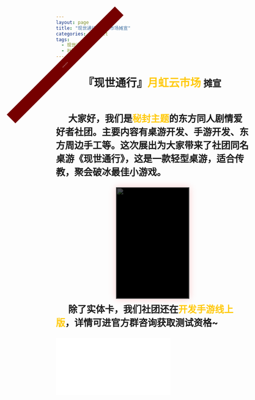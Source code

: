 ```yaml
---
layout: page
title: "现世通行月虹云市场摊宣"
categories: default
tags: 
  - 现世通行	
  - 社团简介
---
```


<style>
.post > .post-header > .post-title {display: none;}
.title {text-align: center; }
.strong1 {font-style: normal; color: #ffc90b; }
.para { font-size: 1.5rem; font-weight: bold; }
.para .start {display: inline-block; width:2rem;}
.work1 {width: 100%; height: 20rem;}


#top{width:100%;height:139px;float:left;background:url(images/top.jpg) no-repeat center;position:relative;}

#top .small{width:634px;height:56px;position:absolute;top:56px;left:50%;display:inline;margin:0 0 0 -310px;}

#top .small ul{margin:0;padding:0px;}

#top .small li{width:65px;height:48px;float:left;border:1px solid #000;display:inline;margin:3px 0 0 3px;padding:0px;filter:alpha(opacity=40);opacity:0.4;cursor:pointer;}

#top .small li.hove{filter:alpha(opacity=100);opacity:1;}

#box{width:100%;height:300px;float:left;background:url(images/banna.jpg) no-repeat center;position:relative;}

#box .bg{width:100%;height:290px;background:#000;filter:alpha(opacity=70); opacity:0.7; position:absolute; top:132px; left:0px;}

#list{width:1004px;height:446px;position:absolute;top:0px;left:50%;display:inline;margin-left:-502px;}

#list ul {margin:0px;padding:0px; float:left;}

#list li{width:100px;border:none;position:absolute;list-style-type:none;overflow:hidden;cursor:pointer;}
#list li.hove {
	box-shadow: 0px 0px 20px #fff;
	border: 1px solid #555;
	animation: mymove 2s infinite linear;
}
@keyframes mymove
{
0% {box-shadow: 0px 0px 20px #fff;}
50% {box-shadow: 0px 0px 10px red;}
100% {box-shadow: 0px 0px 20px #fff;}
}


#list li img{width:100%;height:100%;vertical-align:bottom;}

#list li div{width:100%;height:100%;background:#000;filter:alpha(opacity=70); opacity:0.7; position:absolute; z-index:1; top:0px; left:0px;}

#list li .b_tit{width:100%;height:80px;position:absolute; z-index:1; bottom:-100%; left:0px;margin:0px;padding:0px;}

#list li .opacity{width:100%;height:80px;background:#000;filter:alpha(opacity=80); opacity:0.8; position:absolute; z-index:1; bottom:0px; left:0px;}

#list li .tit{width:98%;height:80px;padding:0 10px;position:absolute; z-index:2; bottom:0px; left:0px;}

#list li .tit span{width:100%;height:30px;font-weight:normal;float:left;text-align:left;line-height:30px;color:#fff;border-bottom:1px solid #2f2f2c;margin:0px;padding:0px;}

#list li .tit span em{color:#ba0707;font-style:normal;float:none;}

#list li .tit em{color:#fff;line-height:25px;float:left;margin:0px;padding:5px 0;font-style:normal;}

#list a{width:39px;height:80px;background:url(images/btn.png) no-repeat;text-decoration:none;position:absolute;z-index:20;top:190px;}

#list a.prev{background-position:0 0; left:-54px;}

#list a.next{background-position:-39px 0; right:-100px;}

#bottom{width:100%;height:200px;float:left;background:url(images/bottom.jpg) no-repeat center;position:relative;}

#bottom .title{width:100%;height:60px;line-height:60px;color:#fff;text-align:center;position:absolute;left:0px;bottom:0px;font-family:Verdana;}

#bottom .title a{background:#666666;text-decoration:none;color:#fff; padding:3px 5px;}

article.post {overflow: hidden;}
.tips {
   height: 2rem;
    width: 25rem;
    background: #760000; color: white;
    position: absolute;
    transform: rotate(-45deg);
    left: -11rem;
    top: -1rem;
    text-align: center;
    line-height: 2rem; font-size: .17rem;: 
}

</style>

<div style="height: 0px; position: relative">
<div class="tips">2021年12月11日</div>
</div>

<header class="post-header">
<h1 class='post-title'>『现世通行』<i class='strong1'>月虹云市场</i>   <small>摊宣</small></h1>
</header>

<p class='para'><i class='start'></i>大家好，我们是<i class='strong1'>秘封主题</i>的东方同人剧情爱好者社团。主要内容有桌游开发、手游开发、东方周边手工等。这次展出为大家带来了社团同名桌游《现世通行》，这是一款轻型桌游，适合传教，聚会破冰最佳小游戏。</p>

<div id="top" style='display: none;'>
	<div class="small">
    	<ul>
        	<li class="" style="opacity: 0.4;"><img src="./images/01.jpg"></li>
            <li class="" style="opacity: 0.4;"><img src="./images/02.jpg"></li>
            <li style="opacity: 0.4;" class=""><img src="./images/03.jpg"></li>
            <li style="opacity: 0.4;" class=""><img src="./images/04.jpg"></li>
            <li style="opacity: 0.4;" class=""><img src="./images/05.jpg"></li>
            <li style="opacity: 1;" class="hove"><img src="./images/06.jpg"></li>
            <li style="opacity: 0.4;" class=""><img src="./images/07.jpg"></li>
            <li style="opacity: 0.4;" class=""><img src="./images/08.jpg"></li>
            <li style="opacity: 0.4;" class=""><img src="./images/09.jpg"></li>
        </ul>
    </div>
</div>
<div id='box'>
<div id="list">
        <ul>
            <li style="width: 190px; height: 290px; top: 0px; left: 407px; z-index: 6;" class="">
                <img src="https://static-yz-cdn.c-t.work/QN_FOG_cowtransfer-file-ef74097b-d302-4c2b-937c-d398127aeba4%252FTX.jpg?t-s=eyJ0eXAiOiJKV1QiLCJhbGciOiJIUzI1NiJ9.eyJndWlkK3RpbWVzdGFtcCI6Imlsb3ZlY293dHJhbnNmZXIyMDIxXzE2Mzg1NzkxOTI4NzAifQ.uN5Tfh84zFkx5yN23oj-B2pdGGgk4MPIFHNZjVrw9hM&t-c=eyJ0eXAiOiJKV1QiLCJhbGciOiJIUzI1NiJ9.eyJndWlkK3RpbWVzdGFtcCI6IjIwMjF8MTJ8NHw4In0.zxHBtSl4JO_yqclUdA48uwMT1ESTujhf8x6Te5_F5bshttps://static-yz-cdn.c-t.work/QN_FOG_cowtransfer-file-ef74097b-d302-4c2b-937c-d398127aeba4%252FTX.jpg?t-s=eyJ0eXAiOiJKV1QiLCJhbGciOiJIUzI1NiJ9.eyJndWlkK3RpbWVzdGFtcCI6Imlsb3ZlY293dHJhbnNmZXIyMDIxXzE2Mzg1NzkxOTI4NzAifQ.uN5Tfh84zFkx5yN23oj-B2pdGGgk4MPIFHNZjVrw9hM&t-c=eyJ0eXAiOiJKV1QiLCJhbGciOiJIUzI1NiJ9.eyJndWlkK3RpbWVzdGFtcCI6IjIwMjF8MTJ8NHw4In0.zxHBtSl4JO_yqclUdA48uwMT1ESTujhf8x6Te5_F5bs&user=38be7746-59c9-4f54-992f-49f81d1dce0e&ut=0&rt=0&rk=ff_515b8b2e-5f4d-4030-a5b0-28f30550de31&owner=38be7746-59c9-4f54-992f-49f81d1dce0e&tid=5facbf61-4adb-4f3b-8097-06616eb7daf1&batch=1638579192845&attname=TX.jpg">
                <div style="opacity: 0.75;"></div>
                <p class="b_tit" style="bottom: -120px;">
                    <span class="opacity"></span>
                    <span class="tit">
                        <span>通行</span>
                        <em>通行异变，需要城管的帮助才能解除，否则将被通行出幻想乡</em>
                    </span>
                </p>
            </li>
            <li style="width: 190px; height: 290px; top: 0px; left: 407px; z-index: 4;" class="">
                <img src="https://static-yz-cdn.c-t.work/QN_FOG_cowtransfer-file-3f610575-d0ac-4f2b-a125-a300b1af3101%252FCG.jpg?t-s=eyJ0eXAiOiJKV1QiLCJhbGciOiJIUzI1NiJ9.eyJndWlkK3RpbWVzdGFtcCI6Imlsb3ZlY293dHJhbnNmZXIyMDIxXzE2Mzg1NzkyNjY2NjgifQ.zHQrEAa03SXp_BUd7pbEIAIr4IZlMso17jmYaW_RRBg&t-c=eyJ0eXAiOiJKV1QiLCJhbGciOiJIUzI1NiJ9.eyJndWlkK3RpbWVzdGFtcCI6IjIwMjF8MTJ8NHw4In0.zxHBtSl4JO_yqclUdA48uwMT1ESTujhf8x6Te5_F5bshttps://static-yz-cdn.c-t.work/QN_FOG_cowtransfer-file-3f610575-d0ac-4f2b-a125-a300b1af3101%252FCG.jpg?t-s=eyJ0eXAiOiJKV1QiLCJhbGciOiJIUzI1NiJ9.eyJndWlkK3RpbWVzdGFtcCI6Imlsb3ZlY293dHJhbnNmZXIyMDIxXzE2Mzg1NzkyNjY2NjgifQ.zHQrEAa03SXp_BUd7pbEIAIr4IZlMso17jmYaW_RRBg&t-c=eyJ0eXAiOiJKV1QiLCJhbGciOiJIUzI1NiJ9.eyJndWlkK3RpbWVzdGFtcCI6IjIwMjF8MTJ8NHw4In0.zxHBtSl4JO_yqclUdA48uwMT1ESTujhf8x6Te5_F5bs&user=38be7746-59c9-4f54-992f-49f81d1dce0e&ut=0&rt=0&rk=ff_8c6a929d-54a4-4906-95bb-0c43d5d4c5a7&owner=38be7746-59c9-4f54-992f-49f81d1dce0e&tid=84651c49-90ab-4878-9c37-06f88aa6f452&batch=1638579266625&attname=CG.jpg">
                <div style="opacity: 0.75;"></div>
                <p class="b_tit">
                    <span class="opacity"></span>
                    <span class="tit">
                        <span>城管</span>
                        <em>悬赏：6千万（阿拉巴斯坦事件）→1亿2000万（司法岛事件）</em>
                    </span>
                </p>
            </li>
            <li style="width: 190px; height: 290px; top: 0px; left: 407px; z-index: 2;" class="">
                <img src="https://static-yz-cdn.c-t.work/QN_FOG_cowtransfer-file-0d668249-1c38-4ad0-b6e0-59d9acb546b4%252FCD.jpg?t-s=eyJ0eXAiOiJKV1QiLCJhbGciOiJIUzI1NiJ9.eyJndWlkK3RpbWVzdGFtcCI6Imlsb3ZlY293dHJhbnNmZXIyMDIxXzE2Mzg1NzkzMjEzMzEifQ.j4YDgi1Y6OqhSpHNz_Vnd-3CmSv4rZ9umMC85CqIZvM&t-c=eyJ0eXAiOiJKV1QiLCJhbGciOiJIUzI1NiJ9.eyJndWlkK3RpbWVzdGFtcCI6IjIwMjF8MTJ8NHw4In0.zxHBtSl4JO_yqclUdA48uwMT1ESTujhf8x6Te5_F5bshttps://static-yz-cdn.c-t.work/QN_FOG_cowtransfer-file-0d668249-1c38-4ad0-b6e0-59d9acb546b4%252FCD.jpg?t-s=eyJ0eXAiOiJKV1QiLCJhbGciOiJIUzI1NiJ9.eyJndWlkK3RpbWVzdGFtcCI6Imlsb3ZlY293dHJhbnNmZXIyMDIxXzE2Mzg1NzkzMjEzMzEifQ.j4YDgi1Y6OqhSpHNz_Vnd-3CmSv4rZ9umMC85CqIZvM&t-c=eyJ0eXAiOiJKV1QiLCJhbGciOiJIUzI1NiJ9.eyJndWlkK3RpbWVzdGFtcCI6IjIwMjF8MTJ8NHw4In0.zxHBtSl4JO_yqclUdA48uwMT1ESTujhf8x6Te5_F5bs&user=38be7746-59c9-4f54-992f-49f81d1dce0e&ut=0&rt=0&rk=ff_1d6a5828-d247-402a-af1e-30951b405b24&owner=38be7746-59c9-4f54-992f-49f81d1dce0e&tid=e73d5fc9-6102-448e-9efb-9193d44e8dcc&batch=1638579321306&attname=CD.jpg">
                <div style="opacity: 0.75;"></div>
                <p class="b_tit" style="bottom: -120px; ">
                    <span class="opacity"></span>
                    <span class="tit">
                        <span>抽底</span>
                        <span>悬赏：1600万（司法岛事件）</span>
                    </span>
                </p>
            </li>
            <li style="width: 190px; height: 290px; top: 0px; left: 407px;z-index: 2;" class="">
                <img src="https://static-yz-cdn.c-t.work/QN_FOG_cowtransfer-file-96cc1fc3-1fac-422f-86a2-24e7610ac3a6%252FCL.jpg?t-s=eyJ0eXAiOiJKV1QiLCJhbGciOiJIUzI1NiJ9.eyJndWlkK3RpbWVzdGFtcCI6Imlsb3ZlY293dHJhbnNmZXIyMDIxXzE2Mzg1NzkzNDU2OTAifQ.ExIAfEI5Hz1tfXT3aE9K4p8twchYcJVGTNE6jiFVia4&t-c=eyJ0eXAiOiJKV1QiLCJhbGciOiJIUzI1NiJ9.eyJndWlkK3RpbWVzdGFtcCI6IjIwMjF8MTJ8NHw4In0.zxHBtSl4JO_yqclUdA48uwMT1ESTujhf8x6Te5_F5bshttps://static-yz-cdn.c-t.work/QN_FOG_cowtransfer-file-96cc1fc3-1fac-422f-86a2-24e7610ac3a6%252FCL.jpg?t-s=eyJ0eXAiOiJKV1QiLCJhbGciOiJIUzI1NiJ9.eyJndWlkK3RpbWVzdGFtcCI6Imlsb3ZlY293dHJhbnNmZXIyMDIxXzE2Mzg1NzkzNDU2OTAifQ.ExIAfEI5Hz1tfXT3aE9K4p8twchYcJVGTNE6jiFVia4&t-c=eyJ0eXAiOiJKV1QiLCJhbGciOiJIUzI1NiJ9.eyJndWlkK3RpbWVzdGFtcCI6IjIwMjF8MTJ8NHw4In0.zxHBtSl4JO_yqclUdA48uwMT1ESTujhf8x6Te5_F5bs&user=38be7746-59c9-4f54-992f-49f81d1dce0e&ut=0&rt=0&rk=ff_66dc8fc6-3568-4fad-9e6e-82580addfde2&owner=38be7746-59c9-4f54-992f-49f81d1dce0e&tid=5b750d46-f1b1-45c3-b8ff-e95f3fc0e12f&batch=1638579345657&attname=CL.jpg">
                <div style="opacity: 0.75;"></div>
                <p class="b_tit" style="bottom: -120px;">
                    <span class="opacity"></span>
                    <span class="tit">
                        <span>重连</span>
                        <em>悬赏：3000万（司法岛事件）</em>
                    </span>
                </p>
            </li>
            <li style="width: 190px; height: 290px; top: 0px; left: 407px;z-index: 4;" class="">
                <img src="https://static-yz-cdn.c-t.work/QN_FOG_cowtransfer-file-d8b5fa51-247a-47ec-8264-2ad33aebf39e%252FJZ4.jpg?t-s=eyJ0eXAiOiJKV1QiLCJhbGciOiJIUzI1NiJ9.eyJndWlkK3RpbWVzdGFtcCI6Imlsb3ZlY293dHJhbnNmZXIyMDIxXzE2Mzg1NzkzODM4MjUifQ.Y8Qr5S-s8yYu0xmQHh0beS3yvkef6nI7C5pYW8QthcM&t-c=eyJ0eXAiOiJKV1QiLCJhbGciOiJIUzI1NiJ9.eyJndWlkK3RpbWVzdGFtcCI6IjIwMjF8MTJ8NHw4In0.zxHBtSl4JO_yqclUdA48uwMT1ESTujhf8x6Te5_F5bshttps://static-yz-cdn.c-t.work/QN_FOG_cowtransfer-file-d8b5fa51-247a-47ec-8264-2ad33aebf39e%252FJZ4.jpg?t-s=eyJ0eXAiOiJKV1QiLCJhbGciOiJIUzI1NiJ9.eyJndWlkK3RpbWVzdGFtcCI6Imlsb3ZlY293dHJhbnNmZXIyMDIxXzE2Mzg1NzkzODM4MjUifQ.Y8Qr5S-s8yYu0xmQHh0beS3yvkef6nI7C5pYW8QthcM&t-c=eyJ0eXAiOiJKV1QiLCJhbGciOiJIUzI1NiJ9.eyJndWlkK3RpbWVzdGFtcCI6IjIwMjF8MTJ8NHw4In0.zxHBtSl4JO_yqclUdA48uwMT1ESTujhf8x6Te5_F5bs&user=38be7746-59c9-4f54-992f-49f81d1dce0e&ut=0&rt=0&rk=ff_94cab4fe-b0ad-48ab-8312-e758dc4e5ae9&owner=38be7746-59c9-4f54-992f-49f81d1dce0e&tid=4284294e-725a-445f-a181-e0f5096f9ae7&batch=1638579383800&attname=JZ4.jpg">
                <div style="opacity: 0.75;"></div>
                <p class="b_tit" style="bottom: -120px; ">
                    <span class="opacity"></span>
                    <span class="tit">
                        <span>香吉士<em>&nbsp;&nbsp;&nbsp;&nbsp;草帽海贼团【厨师】</em></span>
                        <em>悬赏：7700万（司法岛事件）</em>
                    </span>
                </p>
            </li>
            <li style="width: 190px; height: 290px; top: 0px; left: 407px; z-index: 6;" class="">
                <img src="https://static-yz-cdn.c-t.work/QN_FOG_cowtransfer-file-2ef7c07d-7f6e-4c80-bfcd-09f8248478ef%252FLG.jpg?t-s=eyJ0eXAiOiJKV1QiLCJhbGciOiJIUzI1NiJ9.eyJndWlkK3RpbWVzdGFtcCI6Imlsb3ZlY293dHJhbnNmZXIyMDIxXzE2Mzg1Nzk0MDkwNzEifQ.YcUp4H8RroB39qjirMjb8119RZSLulVaBp6A-KnkN-s&t-c=eyJ0eXAiOiJKV1QiLCJhbGciOiJIUzI1NiJ9.eyJndWlkK3RpbWVzdGFtcCI6IjIwMjF8MTJ8NHw4In0.zxHBtSl4JO_yqclUdA48uwMT1ESTujhf8x6Te5_F5bshttps://static-yz-cdn.c-t.work/QN_FOG_cowtransfer-file-2ef7c07d-7f6e-4c80-bfcd-09f8248478ef%252FLG.jpg?t-s=eyJ0eXAiOiJKV1QiLCJhbGciOiJIUzI1NiJ9.eyJndWlkK3RpbWVzdGFtcCI6Imlsb3ZlY293dHJhbnNmZXIyMDIxXzE2Mzg1Nzk0MDkwNzEifQ.YcUp4H8RroB39qjirMjb8119RZSLulVaBp6A-KnkN-s&t-c=eyJ0eXAiOiJKV1QiLCJhbGciOiJIUzI1NiJ9.eyJndWlkK3RpbWVzdGFtcCI6IjIwMjF8MTJ8NHw4In0.zxHBtSl4JO_yqclUdA48uwMT1ESTujhf8x6Te5_F5bs&user=38be7746-59c9-4f54-992f-49f81d1dce0e&ut=0&rt=0&rk=ff_44d1eae2-ddca-46bc-8669-74d41e449bf5&owner=38be7746-59c9-4f54-992f-49f81d1dce0e&tid=762f6da2-40b4-4035-8fe5-0b0df4d9c330&batch=1638579409047&attname=LG.jpg">
                <div style="opacity: 0.75;"></div>
                <p class="b_tit" style="bottom: -120px;">
                    <span class="opacity"></span>
                    <span class="tit">
                        <span>托尼托尼·乔巴<em>&nbsp;&nbsp;&nbsp;&nbsp;草帽海贼团【船医】</em></span>
                        <em>恶魔果实：动物系人人果实<br>悬赏：50贝利（司法岛事件）</em>
                    </span>
                </p>
            </li>
            <li style="width: 190px; height: 290px; top: 0px; left: 407px; z-index: 8;" class="">
                <img src="https://static-yz-cdn.c-t.work/QN_FOG_cowtransfer-file-b049bc19-c12e-4989-9574-c3d65ddac596%252FQY.jpg?t-s=eyJ0eXAiOiJKV1QiLCJhbGciOiJIUzI1NiJ9.eyJndWlkK3RpbWVzdGFtcCI6Imlsb3ZlY293dHJhbnNmZXIyMDIxXzE2Mzg1Nzk0MzU2OTQifQ.zaWl7jVmCDB-HBLoAgfeWQUArEEhKgDksxu8CaGN2Ow&t-c=eyJ0eXAiOiJKV1QiLCJhbGciOiJIUzI1NiJ9.eyJndWlkK3RpbWVzdGFtcCI6IjIwMjF8MTJ8NHw4In0.zxHBtSl4JO_yqclUdA48uwMT1ESTujhf8x6Te5_F5bshttps://static-yz-cdn.c-t.work/QN_FOG_cowtransfer-file-b049bc19-c12e-4989-9574-c3d65ddac596%252FQY.jpg?t-s=eyJ0eXAiOiJKV1QiLCJhbGciOiJIUzI1NiJ9.eyJndWlkK3RpbWVzdGFtcCI6Imlsb3ZlY293dHJhbnNmZXIyMDIxXzE2Mzg1Nzk0MzU2OTQifQ.zaWl7jVmCDB-HBLoAgfeWQUArEEhKgDksxu8CaGN2Ow&t-c=eyJ0eXAiOiJKV1QiLCJhbGciOiJIUzI1NiJ9.eyJndWlkK3RpbWVzdGFtcCI6IjIwMjF8MTJ8NHw4In0.zxHBtSl4JO_yqclUdA48uwMT1ESTujhf8x6Te5_F5bs&user=38be7746-59c9-4f54-992f-49f81d1dce0e&ut=0&rt=0&rk=ff_418324c4-0fd9-4d80-a01a-f75d8e5f1260&owner=38be7746-59c9-4f54-992f-49f81d1dce0e&tid=89ffd56f-61e8-4d44-a0a4-df0e449c8593&batch=1638579435669&attname=QY.jpg">
                <div style="opacity: 0.75;"></div>
                <p class="b_tit" style="bottom: -120px;">
                    <span class="opacity"></span>
                    <span class="tit">
                        <span>弗兰奇<em>&nbsp;&nbsp;&nbsp;&nbsp;草帽海贼团【船匠】</em></span>
                        <em>悬赏：2900万贝利（司法岛事件）</em>
                    </span>
                </p>
            </li>
            <li style="width: 190px; height: 290px; top: 0px; left: 407px;z-index: 10;" class="hove">
                <img src="https://static-yz-cdn.c-t.work/QN_FOG_cowtransfer-file-1b722d5a-82e3-46bc-9f41-96f52da9ba91%252FNZ.jpg?t-s=eyJ0eXAiOiJKV1QiLCJhbGciOiJIUzI1NiJ9.eyJndWlkK3RpbWVzdGFtcCI6Imlsb3ZlY293dHJhbnNmZXIyMDIxXzE2Mzg1Nzk0NjM0MzEifQ.IHypo1wq9MbBWzBD0wP5HJF6_xaWXUyFnS30yufnl1M&t-c=eyJ0eXAiOiJKV1QiLCJhbGciOiJIUzI1NiJ9.eyJndWlkK3RpbWVzdGFtcCI6IjIwMjF8MTJ8NHw4In0.zxHBtSl4JO_yqclUdA48uwMT1ESTujhf8x6Te5_F5bshttps://static-yz-cdn.c-t.work/QN_FOG_cowtransfer-file-1b722d5a-82e3-46bc-9f41-96f52da9ba91%252FNZ.jpg?t-s=eyJ0eXAiOiJKV1QiLCJhbGciOiJIUzI1NiJ9.eyJndWlkK3RpbWVzdGFtcCI6Imlsb3ZlY293dHJhbnNmZXIyMDIxXzE2Mzg1Nzk0NjM0MzEifQ.IHypo1wq9MbBWzBD0wP5HJF6_xaWXUyFnS30yufnl1M&t-c=eyJ0eXAiOiJKV1QiLCJhbGciOiJIUzI1NiJ9.eyJndWlkK3RpbWVzdGFtcCI6IjIwMjF8MTJ8NHw4In0.zxHBtSl4JO_yqclUdA48uwMT1ESTujhf8x6Te5_F5bs&user=38be7746-59c9-4f54-992f-49f81d1dce0e&ut=0&rt=0&rk=ff_3b85aee4-7cfc-4735-8c19-55f7cee5512d&owner=38be7746-59c9-4f54-992f-49f81d1dce0e&tid=1f4efa8d-5900-43cd-b1cd-9a07397036dd&batch=1638579463395&attname=NZ.jpg">
                <div></div>
                <p class="b_tit" style="bottom: -120px;">
                    <span class="opacity"></span>
                    <span class="tit">
                        <span>布鲁克<em>&nbsp;&nbsp;&nbsp;&nbsp;草帽海贼团【音乐家】</em></span>
                        <em>恶魔果实：超人系黄泉果实<br>悬赏：3300万贝利</em>
                    </span>
                </p>
            </li>
            <li style="width: 190px; height: 290px; top: 0px; left: 407px;z-index: 8;" class="">
                <img src="https://static-yz-cdn.c-t.work/QN_FOG_cowtransfer-file-4f06db89-446e-4c9e-bc24-d271d0e15cd0%252FCP.jpg?t-s=eyJ0eXAiOiJKV1QiLCJhbGciOiJIUzI1NiJ9.eyJndWlkK3RpbWVzdGFtcCI6Imlsb3ZlY293dHJhbnNmZXIyMDIxXzE2Mzg1Nzk0ODkxNjYifQ.pvli7s72u6OziVvOOTnRDGl9i6HZ6_Dg5oAVfPsbXkc&t-c=eyJ0eXAiOiJKV1QiLCJhbGciOiJIUzI1NiJ9.eyJndWlkK3RpbWVzdGFtcCI6IjIwMjF8MTJ8NHw4In0.zxHBtSl4JO_yqclUdA48uwMT1ESTujhf8x6Te5_F5bshttps://static-yz-cdn.c-t.work/QN_FOG_cowtransfer-file-4f06db89-446e-4c9e-bc24-d271d0e15cd0%252FCP.jpg?t-s=eyJ0eXAiOiJKV1QiLCJhbGciOiJIUzI1NiJ9.eyJndWlkK3RpbWVzdGFtcCI6Imlsb3ZlY293dHJhbnNmZXIyMDIxXzE2Mzg1Nzk0ODkxNjYifQ.pvli7s72u6OziVvOOTnRDGl9i6HZ6_Dg5oAVfPsbXkc&t-c=eyJ0eXAiOiJKV1QiLCJhbGciOiJIUzI1NiJ9.eyJndWlkK3RpbWVzdGFtcCI6IjIwMjF8MTJ8NHw4In0.zxHBtSl4JO_yqclUdA48uwMT1ESTujhf8x6Te5_F5bs&user=38be7746-59c9-4f54-992f-49f81d1dce0e&ut=0&rt=0&rk=ff_164708d3-ff8d-457b-8e9e-1b0c23b178e9&owner=38be7746-59c9-4f54-992f-49f81d1dce0e&tid=0bf49530-b169-43fd-bbca-e4aae69d5fa3&batch=1638579489141&attname=CP.jpg">
                <div></div>
                <p class="b_tit" style="bottom: -120px;">
                    <span class="opacity"></span>
                    <span class="tit">
                        <span>妮可·罗宾<em>&nbsp;&nbsp;&nbsp;&nbsp;草帽海贼团【考古学家】</em></span>
                        <em>恶魔果实：超人系花花果实<br>悬赏：7900万贝利（奥哈拉事件）→8000万贝利（司法岛事件）</em>
                    </span>
                </p>
            </li>
        </ul>
        <a href="javascript:;" class="prev"></a>
        <a href="javascript:;" class="next"></a>
    </div>
</div>

<audio id="sounds"></audio> 

<script>
var audioSource = [
"https://static-yz-cdn.c-t.work/QN_FOG_cowtransfer-file-80f18b95-0494-4bf3-9750-2e8de10fc43b%252F%25E7%2581%25B5%25E6%25A2%25A6%25E6%2597%25A5%25E5%25B8%25B801.wav?t-s=eyJ0eXAiOiJKV1QiLCJhbGciOiJIUzI1NiJ9.eyJndWlkK3RpbWVzdGFtcCI6Imlsb3ZlY293dHJhbnNmZXIyMDIxXzE2Mzg1Nzk1NTM3MzAifQ.bYtM_Dtiq32IjqcKJE4OBsAFa7vhfHoubMhfWTsjnu4&t-c=eyJ0eXAiOiJKV1QiLCJhbGciOiJIUzI1NiJ9.eyJndWlkK3RpbWVzdGFtcCI6IjIwMjF8MTJ8NHw4In0.zxHBtSl4JO_yqclUdA48uwMT1ESTujhf8x6Te5_F5bshttps://static-yz-cdn.c-t.work/QN_FOG_cowtransfer-file-80f18b95-0494-4bf3-9750-2e8de10fc43b%252F%25E7%2581%25B5%25E6%25A2%25A6%25E6%2597%25A5%25E5%25B8%25B801.wav?t-s=eyJ0eXAiOiJKV1QiLCJhbGciOiJIUzI1NiJ9.eyJndWlkK3RpbWVzdGFtcCI6Imlsb3ZlY293dHJhbnNmZXIyMDIxXzE2Mzg1Nzk1NTM3MzAifQ.bYtM_Dtiq32IjqcKJE4OBsAFa7vhfHoubMhfWTsjnu4&t-c=eyJ0eXAiOiJKV1QiLCJhbGciOiJIUzI1NiJ9.eyJndWlkK3RpbWVzdGFtcCI6IjIwMjF8MTJ8NHw4In0.zxHBtSl4JO_yqclUdA48uwMT1ESTujhf8x6Te5_F5bs&user=38be7746-59c9-4f54-992f-49f81d1dce0e&ut=0&rt=0&rk=ff_95b52bb1-5bc1-4889-8f3d-5221bd1b5778&owner=38be7746-59c9-4f54-992f-49f81d1dce0e&tid=5b7df09f-ffbf-4c72-ace9-cee80c4714d0&batch=1638579553706&attname=%E7%81%B5%E6%A2%A6%E6%97%A5%E5%B8%B801.wav",	// 通行
"https://static-yz-cdn.c-t.work/QN_FOG_cowtransfer-file-3ca56a32-fc51-478b-bfc0-7e4ce83b07bd%252F%25E5%259F%258E%25E7%25AE%25A1.wav?t-s=eyJ0eXAiOiJKV1QiLCJhbGciOiJIUzI1NiJ9.eyJndWlkK3RpbWVzdGFtcCI6Imlsb3ZlY293dHJhbnNmZXIyMDIxXzE2Mzg1Nzk1ODI0NDEifQ.BdCwKHVQcd24GwJFi_TgMGSTI9dhCAg5dUzLKOespUQ&t-c=eyJ0eXAiOiJKV1QiLCJhbGciOiJIUzI1NiJ9.eyJndWlkK3RpbWVzdGFtcCI6IjIwMjF8MTJ8NHw4In0.zxHBtSl4JO_yqclUdA48uwMT1ESTujhf8x6Te5_F5bshttps://static-yz-cdn.c-t.work/QN_FOG_cowtransfer-file-3ca56a32-fc51-478b-bfc0-7e4ce83b07bd%252F%25E5%259F%258E%25E7%25AE%25A1.wav?t-s=eyJ0eXAiOiJKV1QiLCJhbGciOiJIUzI1NiJ9.eyJndWlkK3RpbWVzdGFtcCI6Imlsb3ZlY293dHJhbnNmZXIyMDIxXzE2Mzg1Nzk1ODI0NDEifQ.BdCwKHVQcd24GwJFi_TgMGSTI9dhCAg5dUzLKOespUQ&t-c=eyJ0eXAiOiJKV1QiLCJhbGciOiJIUzI1NiJ9.eyJndWlkK3RpbWVzdGFtcCI6IjIwMjF8MTJ8NHw4In0.zxHBtSl4JO_yqclUdA48uwMT1ESTujhf8x6Te5_F5bs&user=38be7746-59c9-4f54-992f-49f81d1dce0e&ut=0&rt=0&rk=ff_459df6e0-7125-4061-8474-36f939ff075d&owner=38be7746-59c9-4f54-992f-49f81d1dce0e&tid=eadfc9ce-bb43-440c-b092-d2c13ab0121f&batch=1638579582416&attname=%E5%9F%8E%E7%AE%A1.wav", // 城管
"https://static-yz-cdn.c-t.work/QN_FOG_cowtransfer-file-09fea073-622c-469e-8852-56c959445528%252F%25E6%258A%25BD%25E5%25BA%2595.wav?t-s=eyJ0eXAiOiJKV1QiLCJhbGciOiJIUzI1NiJ9.eyJndWlkK3RpbWVzdGFtcCI6Imlsb3ZlY293dHJhbnNmZXIyMDIxXzE2Mzg1Nzk2MjEwMjYifQ.BzIgA0QnUy9K3CzW_DCTYGRizabTnxNf0dfmbND062o&t-c=eyJ0eXAiOiJKV1QiLCJhbGciOiJIUzI1NiJ9.eyJndWlkK3RpbWVzdGFtcCI6IjIwMjF8MTJ8NHw5In0.K1OZOiusdbjbkr-rkvP9NptogDz-ZyDk5w7RyMGh00khttps://static-yz-cdn.c-t.work/QN_FOG_cowtransfer-file-09fea073-622c-469e-8852-56c959445528%252F%25E6%258A%25BD%25E5%25BA%2595.wav?t-s=eyJ0eXAiOiJKV1QiLCJhbGciOiJIUzI1NiJ9.eyJndWlkK3RpbWVzdGFtcCI6Imlsb3ZlY293dHJhbnNmZXIyMDIxXzE2Mzg1Nzk2MjEwMjYifQ.BzIgA0QnUy9K3CzW_DCTYGRizabTnxNf0dfmbND062o&t-c=eyJ0eXAiOiJKV1QiLCJhbGciOiJIUzI1NiJ9.eyJndWlkK3RpbWVzdGFtcCI6IjIwMjF8MTJ8NHw5In0.K1OZOiusdbjbkr-rkvP9NptogDz-ZyDk5w7RyMGh00k&user=38be7746-59c9-4f54-992f-49f81d1dce0e&ut=0&rt=0&rk=ff_bf367f2d-2a6b-4eb2-a7ea-592e580a962b&owner=38be7746-59c9-4f54-992f-49f81d1dce0e&tid=5409df9e-f21a-476e-98d0-b123f2cc39e3&batch=1638579621002&attname=%E6%8A%BD%E5%BA%95.wav", // 抽底
"https://static-yz-cdn.c-t.work/QN_FOG_cowtransfer-file-da4102ee-f57d-45ce-8e8f-0892ec952da9%252F%25E9%2587%258D%25E8%25BF%259E.wav?t-s=eyJ0eXAiOiJKV1QiLCJhbGciOiJIUzI1NiJ9.eyJndWlkK3RpbWVzdGFtcCI6Imlsb3ZlY293dHJhbnNmZXIyMDIxXzE2Mzg1Nzk2NTA1NTIifQ.BY1gsIMMzoQKPEVs8rBoBhh37pyltc0Cj3m4P5fFFA8&t-c=eyJ0eXAiOiJKV1QiLCJhbGciOiJIUzI1NiJ9.eyJndWlkK3RpbWVzdGFtcCI6IjIwMjF8MTJ8NHw5In0.K1OZOiusdbjbkr-rkvP9NptogDz-ZyDk5w7RyMGh00khttps://static-yz-cdn.c-t.work/QN_FOG_cowtransfer-file-da4102ee-f57d-45ce-8e8f-0892ec952da9%252F%25E9%2587%258D%25E8%25BF%259E.wav?t-s=eyJ0eXAiOiJKV1QiLCJhbGciOiJIUzI1NiJ9.eyJndWlkK3RpbWVzdGFtcCI6Imlsb3ZlY293dHJhbnNmZXIyMDIxXzE2Mzg1Nzk2NTA1NTIifQ.BY1gsIMMzoQKPEVs8rBoBhh37pyltc0Cj3m4P5fFFA8&t-c=eyJ0eXAiOiJKV1QiLCJhbGciOiJIUzI1NiJ9.eyJndWlkK3RpbWVzdGFtcCI6IjIwMjF8MTJ8NHw5In0.K1OZOiusdbjbkr-rkvP9NptogDz-ZyDk5w7RyMGh00k&user=38be7746-59c9-4f54-992f-49f81d1dce0e&ut=0&rt=0&rk=ff_ddcb96fb-9130-4d62-a622-1b52c96bc989&owner=38be7746-59c9-4f54-992f-49f81d1dce0e&tid=e2438eb2-47f6-4be9-a692-fb2eb1aa0643&batch=1638579650516&attname=%E9%87%8D%E8%BF%9E.wav", // 重连
"https://static-yz-cdn.c-t.work/QN_FOG_cowtransfer-file-7e46fada-6b86-407f-a18f-a10c8b56539f%252F%25E6%2595%2599%25E4%25B8%25BB.wav?t-s=eyJ0eXAiOiJKV1QiLCJhbGciOiJIUzI1NiJ9.eyJndWlkK3RpbWVzdGFtcCI6Imlsb3ZlY293dHJhbnNmZXIyMDIxXzE2Mzg1Nzk2Nzk2MTgifQ.MIBQq0aSgrviodzCcUiB3zCzFXrnchcwEwrvnMsrVyo&t-c=eyJ0eXAiOiJKV1QiLCJhbGciOiJIUzI1NiJ9.eyJndWlkK3RpbWVzdGFtcCI6IjIwMjF8MTJ8NHw5In0.K1OZOiusdbjbkr-rkvP9NptogDz-ZyDk5w7RyMGh00khttps://static-yz-cdn.c-t.work/QN_FOG_cowtransfer-file-7e46fada-6b86-407f-a18f-a10c8b56539f%252F%25E6%2595%2599%25E4%25B8%25BB.wav?t-s=eyJ0eXAiOiJKV1QiLCJhbGciOiJIUzI1NiJ9.eyJndWlkK3RpbWVzdGFtcCI6Imlsb3ZlY293dHJhbnNmZXIyMDIxXzE2Mzg1Nzk2Nzk2MTgifQ.MIBQq0aSgrviodzCcUiB3zCzFXrnchcwEwrvnMsrVyo&t-c=eyJ0eXAiOiJKV1QiLCJhbGciOiJIUzI1NiJ9.eyJndWlkK3RpbWVzdGFtcCI6IjIwMjF8MTJ8NHw5In0.K1OZOiusdbjbkr-rkvP9NptogDz-ZyDk5w7RyMGh00k&user=38be7746-59c9-4f54-992f-49f81d1dce0e&ut=0&rt=0&rk=ff_e926ddc2-7e27-40d3-ae93-ecfc052043c1&owner=38be7746-59c9-4f54-992f-49f81d1dce0e&tid=fa147e24-0121-489a-8d9a-430eb40b90d1&batch=1638579679593&attname=%E6%95%99%E4%B8%BB.wav", // 教主
"https://static-yz-cdn.c-t.work/QN_FOG_cowtransfer-file-dd823d58-c97f-41ea-9f6e-63964cc87ab7%252F12%25E6%2581%258B%25E6%2581%258B%25E8%25B7%25AF%25E8%25BF%25871.wav?t-s=eyJ0eXAiOiJKV1QiLCJhbGciOiJIUzI1NiJ9.eyJndWlkK3RpbWVzdGFtcCI6Imlsb3ZlY293dHJhbnNmZXIyMDIxXzE2Mzg1Nzk3MDI1NzgifQ.NcMJAh8QGwpGNAneO8c87VX8Yg2NqfhFIlgK7IqHIy8&t-c=eyJ0eXAiOiJKV1QiLCJhbGciOiJIUzI1NiJ9.eyJndWlkK3RpbWVzdGFtcCI6IjIwMjF8MTJ8NHw5In0.K1OZOiusdbjbkr-rkvP9NptogDz-ZyDk5w7RyMGh00khttps://static-yz-cdn.c-t.work/QN_FOG_cowtransfer-file-dd823d58-c97f-41ea-9f6e-63964cc87ab7%252F12%25E6%2581%258B%25E6%2581%258B%25E8%25B7%25AF%25E8%25BF%25871.wav?t-s=eyJ0eXAiOiJKV1QiLCJhbGciOiJIUzI1NiJ9.eyJndWlkK3RpbWVzdGFtcCI6Imlsb3ZlY293dHJhbnNmZXIyMDIxXzE2Mzg1Nzk3MDI1NzgifQ.NcMJAh8QGwpGNAneO8c87VX8Yg2NqfhFIlgK7IqHIy8&t-c=eyJ0eXAiOiJKV1QiLCJhbGciOiJIUzI1NiJ9.eyJndWlkK3RpbWVzdGFtcCI6IjIwMjF8MTJ8NHw5In0.K1OZOiusdbjbkr-rkvP9NptogDz-ZyDk5w7RyMGh00k&user=38be7746-59c9-4f54-992f-49f81d1dce0e&ut=0&rt=0&rk=ff_dfeade3a-7a7f-458c-bc27-1813d30bbca8&owner=38be7746-59c9-4f54-992f-49f81d1dce0e&tid=5dea6680-fa14-47d8-b86c-5612cd95e352&batch=1638579702548&attname=12%E6%81%8B%E6%81%8B%E8%B7%AF%E8%BF%871.wav",  // 路过
"https://static-yz-cdn.c-t.work/QN_FOG_cowtransfer-file-ebcbe93f-3163-4dee-ad62-3b09d108cdf5%252F13%25E5%259C%25B0%25E7%258B%25B1%25E5%25A5%25B3%25E7%25A5%259E.wav?t-s=eyJ0eXAiOiJKV1QiLCJhbGciOiJIUzI1NiJ9.eyJndWlkK3RpbWVzdGFtcCI6Imlsb3ZlY293dHJhbnNmZXIyMDIxXzE2Mzg1Nzk3MjQ3NTgifQ.MHWMp3AQlHplB0ij42ufm4hKmnP2xu1G8ptJyuwyFxI&t-c=eyJ0eXAiOiJKV1QiLCJhbGciOiJIUzI1NiJ9.eyJndWlkK3RpbWVzdGFtcCI6IjIwMjF8MTJ8NHw5In0.K1OZOiusdbjbkr-rkvP9NptogDz-ZyDk5w7RyMGh00khttps://static-yz-cdn.c-t.work/QN_FOG_cowtransfer-file-ebcbe93f-3163-4dee-ad62-3b09d108cdf5%252F13%25E5%259C%25B0%25E7%258B%25B1%25E5%25A5%25B3%25E7%25A5%259E.wav?t-s=eyJ0eXAiOiJKV1QiLCJhbGciOiJIUzI1NiJ9.eyJndWlkK3RpbWVzdGFtcCI6Imlsb3ZlY293dHJhbnNmZXIyMDIxXzE2Mzg1Nzk3MjQ3NTgifQ.MHWMp3AQlHplB0ij42ufm4hKmnP2xu1G8ptJyuwyFxI&t-c=eyJ0eXAiOiJKV1QiLCJhbGciOiJIUzI1NiJ9.eyJndWlkK3RpbWVzdGFtcCI6IjIwMjF8MTJ8NHw5In0.K1OZOiusdbjbkr-rkvP9NptogDz-ZyDk5w7RyMGh00k&user=38be7746-59c9-4f54-992f-49f81d1dce0e&ut=0&rt=0&rk=ff_c0b4447f-c0e2-4bed-92fb-878fbadfa28b&owner=38be7746-59c9-4f54-992f-49f81d1dce0e&tid=53b23188-6d41-4a98-a170-465410acee08&batch=1638579724733&attname=13%E5%9C%B0%E7%8B%B1%E5%A5%B3%E7%A5%9E.wav",  // 强欲
"https://static-yz-cdn.c-t.work/QN_FOG_cowtransfer-file-f0ed06ac-0a59-46b9-bcb7-3ed8f6582a56%252F%25E9%2580%2586%25E8%25BD%25AC.wav?t-s=eyJ0eXAiOiJKV1QiLCJhbGciOiJIUzI1NiJ9.eyJndWlkK3RpbWVzdGFtcCI6Imlsb3ZlY293dHJhbnNmZXIyMDIxXzE2Mzg1Nzk3NjI3NzMifQ.7-4cfyHTJmi1m9S6wkc6bbGrJPJf7nmaL2b-FhJVRUY&t-c=eyJ0eXAiOiJKV1QiLCJhbGciOiJIUzI1NiJ9.eyJndWlkK3RpbWVzdGFtcCI6IjIwMjF8MTJ8NHw5In0.K1OZOiusdbjbkr-rkvP9NptogDz-ZyDk5w7RyMGh00khttps://static-yz-cdn.c-t.work/QN_FOG_cowtransfer-file-f0ed06ac-0a59-46b9-bcb7-3ed8f6582a56%252F%25E9%2580%2586%25E8%25BD%25AC.wav?t-s=eyJ0eXAiOiJKV1QiLCJhbGciOiJIUzI1NiJ9.eyJndWlkK3RpbWVzdGFtcCI6Imlsb3ZlY293dHJhbnNmZXIyMDIxXzE2Mzg1Nzk3NjI3NzMifQ.7-4cfyHTJmi1m9S6wkc6bbGrJPJf7nmaL2b-FhJVRUY&t-c=eyJ0eXAiOiJKV1QiLCJhbGciOiJIUzI1NiJ9.eyJndWlkK3RpbWVzdGFtcCI6IjIwMjF8MTJ8NHw5In0.K1OZOiusdbjbkr-rkvP9NptogDz-ZyDk5w7RyMGh00k&user=38be7746-59c9-4f54-992f-49f81d1dce0e&ut=0&rt=0&rk=ff_00087bc1-603d-4d9c-9594-d2f6a62cbf2e&owner=38be7746-59c9-4f54-992f-49f81d1dce0e&tid=5b83b051-501b-4b4f-9187-d7f2c256d146&batch=1638579762726&attname=%E9%80%86%E8%BD%AC.wav",  // 逆转
"https://static-yz-cdn.c-t.work/QN_FOG_cowtransfer-file-46e1f1de-6948-4cb0-9f8f-87ffdce9e098%252F%25E8%25A3%2581%25E5%2588%25A4.wav?t-s=eyJ0eXAiOiJKV1QiLCJhbGciOiJIUzI1NiJ9.eyJndWlkK3RpbWVzdGFtcCI6Imlsb3ZlY293dHJhbnNmZXIyMDIxXzE2Mzg1Nzk3ODc0NDAifQ.lGMrGe62LBOOZp6zInjCyqlj1A4mLS54wEPenF8n8Qs&t-c=eyJ0eXAiOiJKV1QiLCJhbGciOiJIUzI1NiJ9.eyJndWlkK3RpbWVzdGFtcCI6IjIwMjF8MTJ8NHw5In0.K1OZOiusdbjbkr-rkvP9NptogDz-ZyDk5w7RyMGh00khttps://static-yz-cdn.c-t.work/QN_FOG_cowtransfer-file-46e1f1de-6948-4cb0-9f8f-87ffdce9e098%252F%25E8%25A3%2581%25E5%2588%25A4.wav?t-s=eyJ0eXAiOiJKV1QiLCJhbGciOiJIUzI1NiJ9.eyJndWlkK3RpbWVzdGFtcCI6Imlsb3ZlY293dHJhbnNmZXIyMDIxXzE2Mzg1Nzk3ODc0NDAifQ.lGMrGe62LBOOZp6zInjCyqlj1A4mLS54wEPenF8n8Qs&t-c=eyJ0eXAiOiJKV1QiLCJhbGciOiJIUzI1NiJ9.eyJndWlkK3RpbWVzdGFtcCI6IjIwMjF8MTJ8NHw5In0.K1OZOiusdbjbkr-rkvP9NptogDz-ZyDk5w7RyMGh00k&user=38be7746-59c9-4f54-992f-49f81d1dce0e&ut=0&rt=0&rk=ff_5cd62d17-4601-48e2-97f6-22f4575ef52f&owner=38be7746-59c9-4f54-992f-49f81d1dce0e&tid=cfba9ac1-e68a-4a5e-a6c2-aa2439bed0d9&batch=1638579787416&attname=%E8%A3%81%E5%88%A4.wav"
]
var audio = document.getElementById("sounds");
window.onload = function(){
	var oBut = document.getElementById('list');
	var oTop = document.getElementById('top');
	var oTli = oTop.getElementsByTagName('li');
	var aLi = oBut.getElementsByTagName('li');
	var aA = oBut.getElementsByTagName('a');
	var aP = getClass(oBut, 'b_tit');
	var oSmall = getClass(oTop, 'small')[0];
	var i = iNow = 0;
	var timer = null;
	var aSort = [];
	var w1 = 190, h1 = 290;
	var aPosition = [
					{width:w1,height:h1,top:0,left:(1004 - w1)/2,zIndex:10},
					{width:w1 * 0.8,height:h1*0.8,top:(300 - h1 * 0.8)/2,left:280,zIndex:8},
					{width:w1 * 0.6,height:h1 * 0.6,top:(300 - h1 * 0.6)/2,left:200,zIndex:6},
					{width:w1 * 0.5,height:h1 * 0.5,top:(300 - h1 * 0.5)/2,left:150,zIndex:4},
					{width:w1 * 0.5,height:h1 * 0.5,top:(300 - h1 * 0.5)/2,left:150,zIndex:2},
					{width:w1 * 0.5,height:h1 * 0.5,top:(300 - h1 * 0.5)/2,left:1004-150,zIndex:2},
					{width:w1 * 0.5,height:h1 * 0.5,top:(300 - h1 * 0.5)/2,left:750,zIndex:4},
					{width:w1 * 0.6,height:h1 * 0.6,top:(300 - h1 * 0.6)/2,left:690,zIndex:6},
					{width:w1 * 0.8,height:h1*0.8,top:(300 - h1 * 0.8)/2,left:590,zIndex:8}
		]

	for(i=0;i<oTli.length;i++){
		oTli[i].index = i;
		myAddEvent(oTli[i], 'mouseover', function(){
			startMove(this, {opacity:0});
		})
		myAddEvent(oTli[i], 'mouseout', function(){
			if(this.className != 'hove')startMove(this, {opacity:40});
		})
		myAddEvent(oTli[i], 'click', function(){
			iNow = this.index;
			tab();
		})
	}
	for(i=0;i<aLi.length;i++){
		aLi[i].index = i;
		aLi[i].style.width = aPosition[i].width +'px';
		aLi[i].style.height = aPosition[i].height +'px';
		aLi[i].style.top = aPosition[i].top +'px';
		aLi[i].style.left = aPosition[i].left +'px';
		aLi[i].style.zIndex = aPosition[i].zIndex;
		aSort[i] = aPosition[i];
		myAddEvent(aLi[i], 'mouseover', function(){
			var oDiv = this.getElementsByTagName('div')[0];
			startMove(oDiv, {opacity:0});
			if(this.style.width == '200px'){
				startMove(aP[this.index], {bottom:0});
			}
		});
		myAddEvent(aLi[i], 'mouseout', function(){
			if(this.style.width == '200px'){
				startMove(aP[this.index], {bottom:-120});
			}else{
				var oDiv = this.getElementsByTagName('div')[0];
				startMove(oDiv, {opacity:75});
			}
			for(i=0;i<aLi.length;i++){
	            var oDiv = aLi[i].getElementsByTagName('div')[0];
				startMove(oDiv, {opacity: iNow == i ? 0:75});
			}
		});
		myAddEvent(aLi[i], 'click', function(){
			var iSort = this.index;
			iNow = this.index;
			Sort();
			for(i=0;i<iSort;i++){
				aSort.unshift(aSort.pop());
			}
			sMove();
			console.log(">>>" + iNow);
			for(i=0;i<aLi.length;i++){
	            var oDiv = aLi[i].getElementsByTagName('div')[0];
				startMove(oDiv, {opacity: iNow == i ? 0:75});
			}
			audio.src = audioSource[iNow];
			audio.play();
		});
	}
	myAddEvent(aA[0], 'click', function(){
		aSort.unshift(aSort.pop());
		sMove();
		setInter();
	});
	myAddEvent(aA[1], 'click', function(){
		aSort.push(aSort.shift());
		sMove();
		iNow--;
		if(iNow<0)iNow = aLi.length - 1;
		tab();
	});
	oSmall.onmouseover = oBut.onmouseover = function(){
		clearInterval(timer);
	};
	oSmall.onmouseout = oBut.onmouseout = function(){
		clearInterval(timer);
		timer = setInterval(setInter,5000);
	};
	timer = setInterval(setInter,5000);
	function setInter(){
		iNow++;
		if(iNow>aLi.length-1)iNow = 0;
		tab();
	}
	function tab(){
		for(i=0;i<oTli.length;i++)oTli[i].className = '',startMove(oTli[i], {opacity:40});
		oTli[iNow].className = 'hove';
		startMove(oTli[iNow], {opacity:0})
		var iSort = iNow;
		Sort();
		for(i=0;i<iSort;i++){
			aSort.unshift(aSort.pop());
		}
		sMove();
	}
	function Sort(){
		for(i=0;i<aLi.length;i++){
			aSort[i] = aPosition[i];
		}
	}
	function sMove(){
		for(i=0;i<aLi.length;i++){
			var oDiv = aLi[i].getElementsByTagName('div')[0];
			startMove(oDiv, {opacity: iNow == i ? 0:75});
			startMove(aLi[i], aSort[i], function(){one();});
			aLi[i].className = '';
		}
		aLi[iNow].className = 'hove';
	}
	function one(){
		for(i=0;i<aLi.length;i++){
			if(aLi[i].style.width == '200px'){
				var oDiv = aLi[i].getElementsByTagName('div')[0];
				startMove(oDiv, {opacity:0});
			}
		}
	}
	one();
	sMove();
};
function getClass(oParent, sClass){
	var aElem = document.getElementsByTagName('*');
	var aClass = [];
	var i = 0;
	for(i=0;i<aElem.length;i++)if(aElem[i].className == sClass)aClass.push(aElem[i]);
	return aClass;
}
function myAddEvent(obj, sEvent, fn){
	if(obj.attachEvent){
		obj.attachEvent('on' + sEvent, function(){
			fn.call(obj);
		});
	}else{
		obj.addEventListener(sEvent, fn, false);
	}
}
function startMove(obj, json, fnEnd){
	if(obj.timer)clearInterval(obj.timer);
	obj.timer = setInterval(function (){
		doMove(obj, json, fnEnd);
	}, 30);
}
function getStyle(obj, attr){
	return obj.currentStyle ? obj.currentStyle[attr] : getComputedStyle(obj, false)[attr];
}
function doMove(obj, json, fnEnd){
	var iCur = 0;
	var attr = '';
	var bStop = true;
	for(attr in json){
		attr == 'opacity' ? iCur = parseInt(100*parseFloat(getStyle(obj, 'opacity'))) : iCur = parseInt(getStyle(obj, attr));
		if(isNaN(iCur))iCur = 0;
		if(navigator.userAgent.indexOf("MSIE 8.0") > 0){
			var iSpeed = (json[attr]-iCur) / 3;
		}else{
			var iSpeed = (json[attr]-iCur) / 5;
		}
		iSpeed = iSpeed > 0 ? Math.ceil(iSpeed) : Math.floor(iSpeed);
		if(parseInt(json[attr])!=iCur)bStop = false;
		if(attr=='opacity'){
			obj.style.filter = "alpha(opacity:"+(iCur+iSpeed)+")";
			obj.style.opacity = (iCur + iSpeed) / 100;
		}else{
			attr == 'zIndex' ? obj.style[attr] = iCur + iSpeed : obj.style[attr] = iCur + iSpeed +'px';
		}
	}
	if(bStop){
		clearInterval(obj.timer);
		obj.timer = null;		
		if(fnEnd)fnEnd();
	}
}

</script>

<p class='para'><i class='start'></i>除了实体卡，我们社团还在<i class='strong1'>开发手游线上版</i>，详情可进官方群咨询获取测试资格~</p>

<div style='margin-top: .5rem;'>
<iframe  id="xstx_video" src="//player.bilibili.com/player.html?aid=421890809&bvid=BV1o3411t7Bb&cid=447906856&page=1" scrolling="no" border="0" frameborder="no" framespacing="0" allowfullscreen="true"> </iframe>
</div>

<script>
var width = $(".post-content").width();
var height = width * 513 / 755;
$("#xstx_video").width(width);
$("#xstx_video").height(height);
</script>

<div style='margin-bottom: 5rem;'></div>



